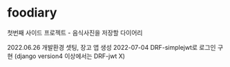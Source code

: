 # foodiary
첫번째 사이드 프로젝트 - 음식사진을 저장할 다이어리

2022.06.26 개발환경 셋팅, 장고 앱 생성
2022-07-04 DRF-simplejwt로 로그인 구현 (django version4 이상에서는 DRF-jwt X)

